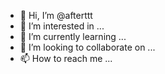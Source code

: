 - 👋 Hi, I’m @afterttt
- 👀 I’m interested in ...
- 🌱 I’m currently learning ...
- 💞️ I’m looking to collaborate on ...
- 📫 How to reach me ...

<!---
afterttt/afterttt is a ✨ special ✨ repository because its `README.md` (this file) appears on your GitHub profile.
You can click the Preview link to take a look at your changes.
--->
